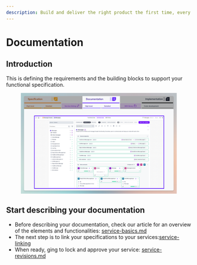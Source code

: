 ```yaml
---
description: Build and deliver the right product the first time, every time.
---
```


# Documentation

## Introduction

This is defining the requirements and the building blocks to support your functional specification.

<figure><img src="../../.gitbook/assets/CleanShot 2024-07-09 at 12.02.57.png" alt=""><figcaption></figcaption></figure>

## Start describing your documentation

* Before describing your documentation, check our article for an overview of the elements and functionalities: [service-basics.md](service-basics.md "mention")
* The next step is to link your specifications to your services:[service-linking](service-linking/ "mention")
* When ready, ging to lock and approve your service: [service-revisions.md](service-revisions.md "mention")
